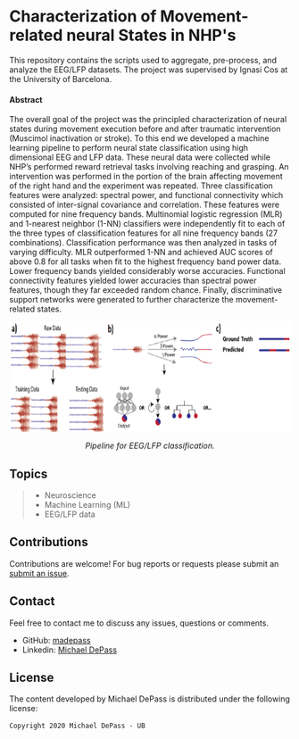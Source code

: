 # Characterization of Movement-related neural States in NHP's

This repository contains the scripts used to aggregate, pre-process, and analyze the EEG/LFP datasets. The project was supervised by Ignasi Cos at the University of Barcelona.

#### Abstract

The overall goal of the project was the principled characterization of neural states during movement execution before and after traumatic intervention (Muscimol inactivation
or stroke). To this end we developed a machine learning pipeline to perform
neural state classification using high dimensional EEG and LFP data. These neural
data were collected while NHP’s performed reward retrieval tasks involving reaching
and grasping. An intervention was performed in the portion of the brain affecting
movement of the right hand and the experiment was repeated. Three classification
features were analyzed: spectral power, and functional connectivity which consisted
of inter-signal covariance and correlation. These features were computed for
nine frequency bands. Multinomial logistic regression (MLR) and 1-nearest neighbor
(1-NN) classifiers were independently fit to each of the three types of classification
features for all nine frequency bands (27 combinations). Classification performance
was then analyzed in tasks of varying difficulty. MLR outperformed 1-NN
and achieved AUC scores of above 0.8 for all tasks when fit to the highest frequency
band power data. Lower frequency bands yielded considerably worse accuracies.
Functional connectivity features yielded lower accuracies than spectral power features,
though they far exceeded random chance. Finally, discriminative support networks
were generated to further characterize the movement-related states.

<p align="center"><img src="https://github.com/madepass/FinalMasterProject-MAD/blob/master/Report/figures/pipeline.PNG" align=middle width=800pt height=200/>
</p>
<p align="center">
<em>Pipeline for EEG/LFP classification.</em>
</p>


## Topics

> - Neuroscience
> - Machine Learning (ML)
> - EEG/LFP data

## Contributions
Contributions are welcome! For bug reports or requests please submit an [submit an issue](https://github.com/madepass/FinalMasterProject-MAD/issues).

## Contact
Feel free to contact me to discuss any issues, questions or comments.
* GitHub: [madepass](https://github.com/madepass)
* Linkedin: [Michael DePass](https://www.linkedin.com/in/michael-depass/)


## License

The content developed by Michael DePass is distributed under the following license:

    Copyright 2020 Michael DePass - UB
